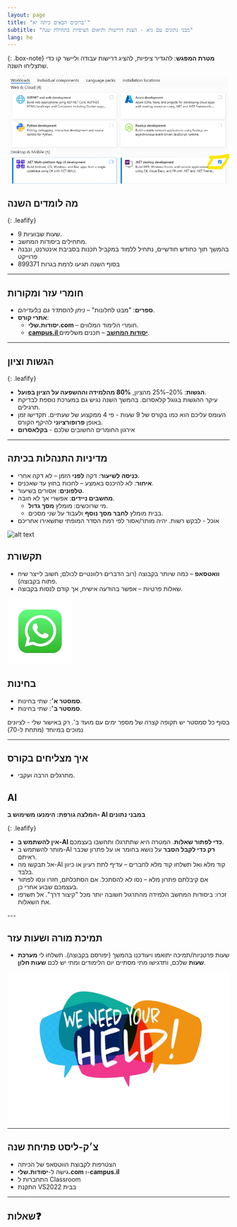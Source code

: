 ```yaml
---
layout: page
title: "ברוכים הבאים כיתה יא'"
subtitle: "מבני נתונים עם גיא - הצגת דרישות ותיאום הציפיות בתחילת שנה"
lang: he
---
```



{: .box-note}
**מטרת המפגש**: להגדיר ציפיות, להציג דרישות עבודה וליישר קו כדי שתצליחו השנה.

![alt text](image.png)


## מה לומדים השנה

<div markdown="1" class="box-success" >

{: .leafify}
- 9 שעות שבועיות.
- מתחילים ביסודות המחשב.
- בהמשך תוך כחודש חודשיים, נתחיל ללמוד במקביל תכנות בסביבת אינטרנט, ונבנה פרוייקט
- בסוף השנה תגיעו לרמת בגרות 899371

</div>



---

## חומרי עזר ומקורות
- **ספרים**: "מבט לחלונות" – _ניתן להסתדר גם בלעדיהם_.
- **אתרי קורס**:
  - **יסודות.שלי.com** – חומרי הלימוד המלווים.
  - **[campus.il יסודות המחשב](https://courses.campus.gov.il/courses/course-v1:MoE+EDU_Matric_ComputerScienceA_HE+2023_1/course/)** – תכנים משלימים.



---

## הגשות וציון

{: .leafify}
- **הגשות**: 20%–25% מהציון, **80% מהלמידה וההשפעה על הציון בפועל**.
- עיקר ההגשות בגוגל קלאסרום. בהמשך השנה נגיש גם במערכת נוספת לבדיקת תרגילים.
- העומס עליכם הוא כמו בקורס של 9 שעות - פי 4 ממקצוע של שעתיים. תקדישו זמן באופן **פרופורציוני** להיקף הקורס.
- אירגון החומרים החשובים שלכם - **בקלאסרום**


---

## מדיניות התנהלות בכיתה
- **כניסה לשיעור**: דקה **לפני** הזמן – לא דקה אחרי.
- **איחור**: לא להיכנס באמצע – לחכות בחוץ עד שאכניס.
- **טלפונים**: אסורים בשיעור.
- **מחשבים ניידים**: אפשרי אך לא חובה.
  - מי שרוכשים: מומלץ **מסך גדול**.
  - בבית מומלץ **לחבר מסך נוסף** ולעבוד על שני מסכים.
- אוכל - לבקש רשות. יהיה מותר/אסור לפי רמת הסדר המופתי שתשאירו אחריכם

<!-- תמונה מוצעת: אייקון "אין טלפונים" + תמונת סט-אפ עם שני מסכים -->
![alt text](image-5b.png)


## תקשורת
- **וואטסאפ** – כמה שיותר בקבוצה (רוב הדברים רלוונטיים לכולם; חשוב לייצר שיח פתוח בקבוצה).
- שאלות פרטיות – אפשר בהודעה אישית, אך קודם לנסות בקבוצה.

<!-- תמונה מוצעת: אייקון/לוגו WhatsApp -->
![alt text](image-6b.png)


## בחינות
- **סמסטר א׳**: שתי בחינות.
- **סמסטר ב׳**: שתי בחינות.

בסוף כל סמסטר יש תקופה קצרה של מספר ימים עם מועד ב'. רק באישור שלי - לציונים נמוכים במיוחד (מתחת ל-70)


---



## איך מצליחים בקורס

<div markdown="1" class="box-success">

- מתרגלים הרבה ועקבי.

</div>

## AI

<div markdown="1" class="box-warning">

**המלצה גורפת: הימנעו משימוש ב- AI במבני נתונים**

{: .leafify}
- **אין להשתמש ב-AI כדי לפתור שאלות**. המטרה היא שתתרגלו ותחשבו בעצמכם.  
- מותר להשתמש ב-AI **רק כדי לקבל הסבר** על נושא בחומר או על פתרון שכבר ראיתם.  
- אל תבקשו מה-AI קוד מלא ואל תשלחו קוד מלא לחברים – עדיף לתת רעיון או כיוון בלבד.  
- אם קיבלתם פתרון מלא – נסו לא להסתכל. אם הסתכלתם, חזרו ונסו לפתור בעצמכם שבוע אחרי כן.  
- זכרו: ביסודות המחשב הלמידה מהתרגול חשובה יותר מכל "קיצור דרך". אל תשרפו את השאלות.  


</div>
---

## תמיכת מורה ושעות עזר
- שעות פרטניות/תמיכה יתואמו ויעודכנו בהמשך (יפורסם בקבוצה). תשלחו לי **מערכת שעות** שלכם, ותדגישו מתי מסתיים יום הלימודים ומתי יש לכם **שעות חלון**.

<!-- תמונה מוצעת: אייקון מורה/עזרה -->
![alt text](image-7b.png)



---

## צ׳ק-ליסט פתיחת שנה
- הצטרפות לקבוצת הווטסאפ של הכיתה
- גישה ל-**יסודות.שלי.com** ו-**campus.il**
- התחברות ל Classroom
- התקנת VS2022 בבית

---

## שאלות❓


